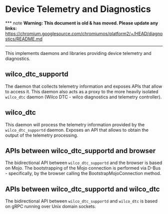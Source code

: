 # Device Telemetry and Diagnostics

*** note
**Warning: This document is old & has moved.  Please update any links:**<br>
https://chromium.googlesource.com/chromiumos/platform2/+/HEAD/diagnostics/README.md
***

This implements daemons and libraries providing device telemetry and
diagnostics.

## wilco_dtc_supportd

The daemon that collects telemetry information and exposes APIs that allow to
access it. This daemon also acts as a proxy to the more heavily isolated
`wilco_dtc` daemon (Wilco DTC - wilco diagnostics and telemetry controller).

## wilco_dtc

This daemon will process the telemetry information provided by the
`wilco_dtc_supportd` daemon. Exposes an API that allows to obtain the output of
the telemetry processing.

## APIs between wilco_dtc_supportd and browser

The bidirectional API between `wilco_dtc_supportd` and the browser is based on
Mojo. The bootstrapping of the Mojo connection is performed via D-Bus -
specifically, by the browser calling the BootstrapMojoConnection method.

## APIs between wilco_dtc_supportd and wilco_dtc

The bidirectional API between `wilco_dtc_supportd` and `wilco_dtc` is based on
gRPC running over Unix domain sockets.
